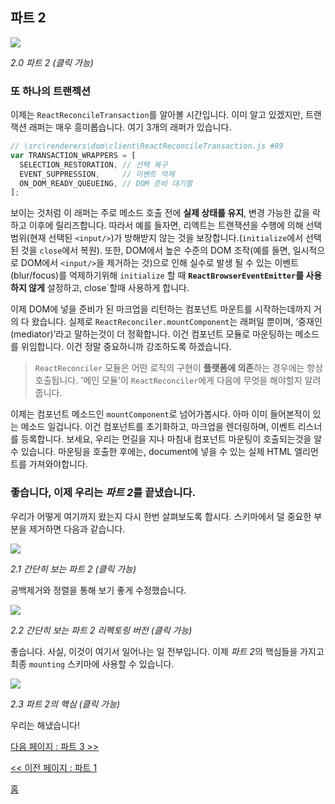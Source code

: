 ## 파트 2

[![](https://twisger.github.io/Under-the-hood-ReactJS/master/stack/images/2/part-2.svg)](https://twisger.github.io/Under-the-hood-ReactJS/master/stack/images/2/part-2.svg)

<em>2.0 파트 2 (클릭 가능)</em>

### 또 하나의 트랜젝션

이제는 `ReactReconcileTransaction`를 알아볼 시간입니다. 이미 알고 있겠지만, 트랜잭션 래퍼는 매우 흥미롭습니다. 여기 3개의 래퍼가 있습니다.

```javascript
// \src\renderers\dom\client\ReactReconcileTransaction.js #89
var TRANSACTION_WRAPPERS = [
  SELECTION_RESTORATION, // 선택 복구
  EVENT_SUPPRESSION,     // 이벤트 억제
  ON_DOM_READY_QUEUEING, // DOM 준비 대기열
];
```

보이는 것처럼 이 래퍼는 주로 메소드 호출 전에 **실제 상태를 유지**, 변경 가능한 값을 락하고 이후에 릴리즈합니다. 따라서 예를 들자면, 리엑트는 트랜잭션을 수행에 의해 선택 범위(현재 선택된 `<input/>`)가 방해받지 않는 것을 보장합니다.(`initialize`에서 선택된 것을 `close`에서 복원). 또한, DOM에서 높은 수준의 DOM 조작(예를 들면, 일시적으로 DOM에서 `<input/>`을 제거하는 것)으로 인해 실수로 발생 될 수 있는 이벤트(blur/focus)를 억제하기위해 `initialize` 할 때 **`ReactBrowserEventEmitter`를 사용하지 않게** 설정하고, close`할때 사용하게 합니다. 


이제 DOM에 넣을 준비가 된 마크업을 리턴하는 컴포넌트 마운트를 시작하는데까지 거의 다 왔습니다. 실제로 `ReactReconciler.mountComponent`는 래퍼일 뿐이며, ‘중재인(mediator)’라고 말하는것이 더 정확합니다. 이건 컴포넌트 모듈로 마운팅하는 메소드를 위임합니다. 이건 정말 중요하니까 강조하도록 하겠습니다.


> `ReactReconciler` 모듈은 어떤 로직의 구현이 **플랫폼에 의존**하는 경우에는 항상 호출됩니다. '메인 모듈'이 `ReactReconciler`에게 다음에 무엇을 해야할지 알려줍니다. 


이제는 컴포넌트 메소드인 `mountComponent`로 넘어가봅시다. 아마 이미 들어본적이 있는 메소드 일겁니다. 이건 컴포넌트를 초기화하고, 마크업을 렌더링하며, 이벤트 리스너를 등록합니다. 보세요, 우리는 먼길을 지나 마침내 컴포넌트 마운팅이 호출되는것을 알 수 있습니다. 마운팅을 호출한 후에는, document에 넣을 수 있는 실제 HTML 엘리먼트를 가져와야합니다.



### 좋습니다, 이제 우리는 *파트 2*를 끝냈습니다.

우리가 어떻게 여기까지 왔는지 다시 한번 살펴보도록 합시다. 스키마에서 덜 중요한 부분을 제거하면 다음과 같습니다.

[![](https://twisger.github.io/Under-the-hood-ReactJS/master/stack/images/2/part-2-A.svg)](https://twisger.github.io/Under-the-hood-ReactJS/master/stack/images/2/part-2-A.svg)

<em>2.1 간단히 보는 파트 2 (클릭 가능)</em>

공백제거와 정렬을 통해 보기 좋게 수정했습니다.

[![](https://twisger.github.io/Under-the-hood-ReactJS/master/stack/images/2/part-2-B.svg)](https://twisger.github.io/Under-the-hood-ReactJS/master/stack/images/2/part-2-B.svg)

<em>2.2 간단히 보는 파트 2 리펙토링 버전 (클릭 가능)</em>

좋습니다. 사실, 이것이 여기서 일어나는 일 전부입니다. 이제 *파트 2*의 핵심들을 가지고 최종 `mounting` 스키마에 사용할 수 있습니다.

[![](https://twisger.github.io/Under-the-hood-ReactJS/master/stack/images/2/part-2-C.svg)](https://twisger.github.io/Under-the-hood-ReactJS/master/stack/images/2/part-2-C.svg)

<em>2.3 파트 2의 핵심 (클릭 가능)</em>

우리는 해냈습니다!


[다음 페이지 : 파트 3 >>](./Part-3.md)

[<< 이전 페이지 : 파트 1](./Part-1.md)


[홈](../../README.md)
